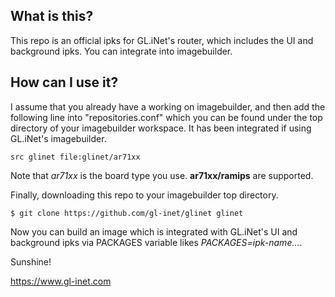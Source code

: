 ## What is this?  

This repo is an official ipks for GL.iNet's router, which includes the UI and background ipks. You can integrate into imagebuilder.  

## How can I use it?  

I assume that you already have a working on imagebuilder, and then add the following line into "repositories.conf" which you can be found under the top directory of your imagebuilder workspace. It has been integrated if using GL.iNet's imagebuilder.  

```  
src glinet file:glinet/ar71xx
```  

Note that *ar71xx* is the board type you use. **ar71xx/ramips** are supported.  

Finally, downloading this repo to your imagebuilder top directory.  

```  
$ git clone https://github.com/gl-inet/glinet glinet
```  

Now you can build an image which is integrated with GL.iNet's UI and background
ipks via PACKAGES variable likes *PACKAGES=ipk-name...*.  

Sunshine!  
  
https://www.gl-inet.com
